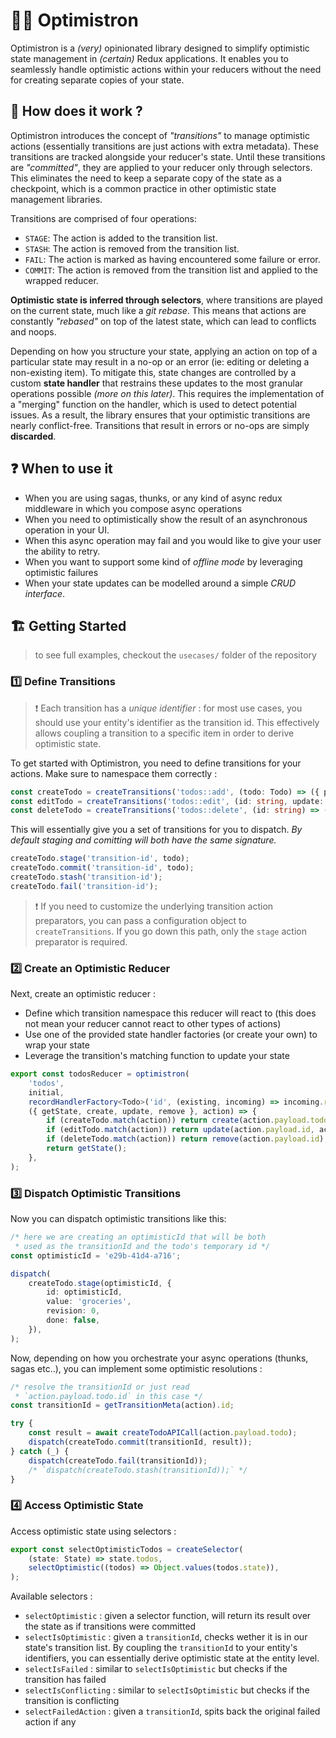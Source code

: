 # 🧙‍♂️ Optimistron

Optimistron is a _(very)_ opinionated library designed to simplify optimistic state management in _(certain)_ Redux applications. It enables you to seamlessly handle optimistic actions within your reducers without the need for creating separate copies of your state.

## 🧐 How does it work ?

Optimistron introduces the concept of _"transitions"_ to manage optimistic actions (essentially transitions are just actions with extra metadata). These transitions are tracked alongside your reducer's state. Until these transitions are _"committed"_, they are applied to your reducer only through selectors. This eliminates the need to keep a separate copy of the state as a checkpoint, which is a common practice in other optimistic state management libraries.

Transitions are comprised of four operations:

-   `STAGE`: The action is added to the transition list.
-   `STASH`: The action is removed from the transition list.
-   `FAIL`: The action is marked as having encountered some failure or error.
-   `COMMIT`: The action is removed from the transition list and applied to the wrapped reducer.

**Optimistic state is inferred through selectors**, where transitions are played on the current state, much like a _git rebase_. This means that actions are constantly _"rebased"_ on top of the latest state, which can lead to conflicts and noops.

Depending on how you structure your state, applying an action on top of a particular state may result in a no-op or an error (ie: editing or deleting a non-existing item). To mitigate this, state changes are controlled by a custom **state handler** that restrains these updates to the most granular operations possible _(more on this later)_. This requires the implementation of a "merging" function on the handler, which is used to detect potential issues. As a result, the library ensures that your optimistic transitions are nearly conflict-free. Transitions that result in errors or no-ops are simply **discarded**.

## ❓ When to use it

-   When you are using sagas, thunks, or any kind of async redux middleware in which you compose async operations
-   When you need to optimistically show the result of an asynchronous operation in your UI.
-   When this async operation may fail and you would like to give your user the ability to retry.
-   When you want to support some kind of _offline mode_ by leveraging optimistic failures
-   When your state updates can be modelled around a simple _CRUD interface_.

## 🏗️ Getting Started

> to see full examples, checkout the `usecases/` folder of the repository

### 1️⃣ Define Transitions

> ❗️ Each transition has a _unique identifier_ : for most use cases, you should use your entity's identifier as the transition id. This effectively allows coupling a transition to a specific item in order to derive optimistic state.

To get started with Optimistron, you need to define transitions for your actions. Make sure to namespace them correctly :

```typescript
const createTodo = createTransitions('todos::add', (todo: Todo) => ({ payload: { todo } }));
const editTodo = createTransitions('todos::edit', (id: string, update: Partial<Todo>) => ({ payload: { id, update } }));
const deleteTodo = createTransitions('todos::delete', (id: string) => ({ payload: { id } }));
```

This will essentially give you a set of transitions for you to dispatch. _By default staging and comitting will both have the same signature._

```typescript
createTodo.stage('transition-id', todo);
createTodo.commit('transition-id', todo);
createTodo.stash('transition-id');
createTodo.fail('transition-id');
```

> ❗️ If you need to customize the underlying transition action preparators, you can pass a configuration object to `createTransitions`. If you go down this path, only the `stage` action preparator is required.

### 2️⃣ Create an Optimistic Reducer

Next, create an optimistic reducer :

-   Define which transition namespace this reducer will react to (this does not mean your reducer cannot react to other types of actions)
-   Use one of the provided state handler factories (or create your own) to wrap your state
-   Leverage the transition's matching function to update your state

```typescript
export const todosReducer = optimistron(
    'todos',
    initial,
    recordHandlerFactory<Todo>('id', (existing, incoming) => incoming.revision > existing.revision),
    ({ getState, create, update, remove }, action) => {
        if (createTodo.match(action)) return create(action.payload.todo);
        if (editTodo.match(action)) return update(action.payload.id, action.payload.update);
        if (deleteTodo.match(action)) return remove(action.payload.id);
        return getState();
    },
);
```

### 3️⃣ Dispatch Optimistic Transitions

Now you can dispatch optimistic transitions like this:

```typescript
/* here we are creating an optimisticId that will be both
 * used as the transitionId and the todo's temporary id */
const optimisticId = 'e29b-41d4-a716';

dispatch(
    createTodo.stage(optimisticId, {
        id: optimisticId,
        value: 'groceries',
        revision: 0,
        done: false,
    }),
);
```

Now, depending on how you orchestrate your async operations (thunks, sagas etc..), you can implement some optimistic resolutions :

```typescript
/* resolve the transitionId or just read
 * `action.payload.todo.id` in this case */
const transitionId = getTransitionMeta(action).id;

try {
    const result = await createTodoAPICall(action.payload.todo);
    dispatch(createTodo.commit(transitionId, result));
} catch (_) {
    dispatch(createTodo.fail(transitionId));
    /* `dispatch(createTodo.stash(transitionId));` */
}
```

### 4️⃣ Access Optimistic State

Access optimistic state using selectors :

```typescript
export const selectOptimisticTodos = createSelector(
    (state: State) => state.todos,
    selectOptimistic((todos) => Object.values(todos.state)),
);
```

Available selectors :

-   `selectOptimistic` : given a selector function, will return its result over the state as if transitions were committed
-   `selectIsOptimistic` : given a `transitionId`, checks wether it is in our state's transition list. By coupling the `transitionId` to your entity's identifiers, you can essentially derive optimistic state at the entity level.
-   `selectIsFailed` : similar to `selectIsOptimistic` but checks if the transition has failed
-   `selectIsConflicting` : similar to `selectIsOptimistic` but checks if the transition is conflicting
-   `selectFailedAction` : given a `transitionId`, spits back the original failed action if any
